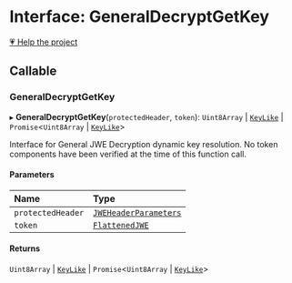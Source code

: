 # Interface: GeneralDecryptGetKey

[💗 Help the project](https://github.com/sponsors/panva)

## Callable

### GeneralDecryptGetKey

▸ **GeneralDecryptGetKey**(`protectedHeader`, `token`): `Uint8Array` \| [`KeyLike`](../types/types.KeyLike.md) \| `Promise`<`Uint8Array` \| [`KeyLike`](../types/types.KeyLike.md)\>

Interface for General JWE Decryption dynamic key resolution. No token components have been
verified at the time of this function call.

#### Parameters

| Name | Type |
| :------ | :------ |
| `protectedHeader` | [`JWEHeaderParameters`](types.JWEHeaderParameters.md) |
| `token` | [`FlattenedJWE`](types.FlattenedJWE.md) |

#### Returns

`Uint8Array` \| [`KeyLike`](../types/types.KeyLike.md) \| `Promise`<`Uint8Array` \| [`KeyLike`](../types/types.KeyLike.md)\>
